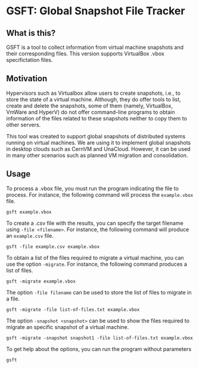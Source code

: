# GSFT: Global Snapshot File Tracker

## What is this?

GSFT is a tool to collect information from virtual machine snapshots and their corresponding files. This version supports VirtualBox .vbox specifictation files.

## Motivation

Hypervisors such as Virtualbox allow users to create snapshots, i.e., to store the state of a virtual machine. Although, they do offer tools to list, create and delete the snapshots, some of them (namely, VirtualBox, VmWare and HyperV) do not offer command-line programs to obtain information of the files related to these snapshots neither to copy them to other servers.

This tool was created to support global snapshots of distributed systems running on virtual machines. We are using it to implement global snapshots in desktop clouds such as CernVM and UnaCloud. However, it can be used in many other scenarios such as planned VM migration and consolidation.

## Usage

To process a .vbox file, you must run the program indicating the file to process. For instance, the following command will process the `example.vbox` file.

    gsft example.vbox
    
To create a .csv file with the results, you can specify the target filename using `-file <filename>`. For instance, the following command will produce an `example.csv` file.

    gsft -file example.csv example.vbox
    
To obtain a list of the files required to migrate a virtual machine, you can use the option `-migrate`. For instance, the following command produces a list of files.

    gsft -migrate example.vbox   
    
The option `-file filename` can be used to store the list of files to migrate in a file.

    gsft -migrate -file list-of-files.txt example.vbox
    
The option `-snapshot <snapshot>`  can be used to show the files required to migrate an specific snapshot of a virtual machine.

    gsft -migrate -snapshot snapshot1 -file list-of-files.txt example.vbox
    
To get help about the options, you can run the program without parameters    

    gsft 